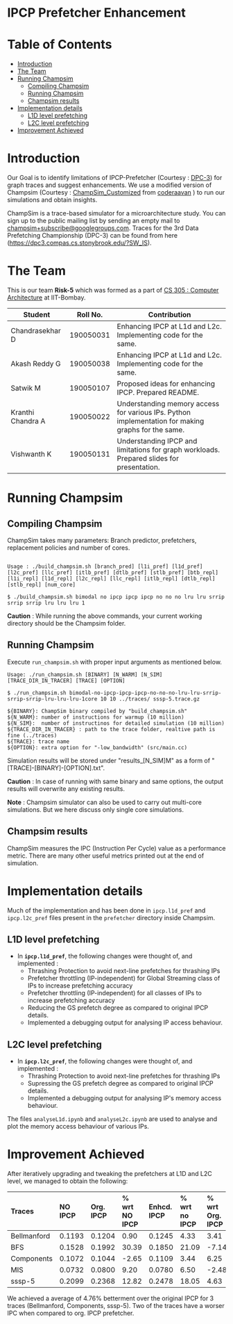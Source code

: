 # IPCP Prefetcher Enhancement <!-- omit in toc -->
# Table of Contents <!-- omit in toc -->
- [Introduction](#introduction)
- [The Team](#the-team)
- [Running Champsim](#running-champsim)
  - [Compiling Champsim](#compiling-champsim)
  - [Running Champsim](#running-champsim-1)
  - [Champsim results](#champsim-results)
- [Implementation details](#implementation-details)
  - [L1D level prefetching](#l1d-level-prefetching)
  - [L2C level prefetching](#l2c-level-prefetching)
- [Improvement Achieved](#improvement-achieved)


# Introduction
Our Goal is to identify limitations of IPCP-Prefetcher (Courtesy : [DPC-3](https://dpc3.compas.cs.stonybrook.edu/?final_programs)) for graph traces and suggest enhancements. We use a modified version of Champsim (Courtesy : [ChampSim_Customized](https://github.com/coderaavan/ChampSim_Customized) from [coderaavan](https://github.com/coderaavan) ) to run our simulations and obtain insights.

ChampSim is a trace-based simulator for a microarchitecture study. You can sign up to the public mailing list by sending an empty mail to champsim+subscribe@googlegroups.com. Traces for the 3rd Data Prefetching Championship (DPC-3) can be found from here (https://dpc3.compas.cs.stonybrook.edu/?SW_IS).

# The Team
This is our team **Risk-5** which was formed as a part of [CS 305 : Computer Architecture](https://www.cse.iitb.ac.in/~biswa/courses/CS305/main.html) at IIT-Bombay.

| Student           | Roll No.  | Contribution                                                                                       |
| ----------------- | :-------: | -------------------------------------------------------------------------------------------------- |
| Chandrasekhar D   | 190050031 | Enhancing IPCP at L1d and L2c. Implementing code for the same.                                     |
| Akash Reddy G     | 190050038 | Enhancing IPCP at L1d and L2c. Implementing code for the same.                                     |
| Satwik M          | 190050107 | Proposed ideas for enhancing IPCP. Prepared README.                                                |
| Kranthi Chandra A | 190050022 | Understanding memory access for various IPs. Python implementation for making graphs for the same. |
| Vishwanth K       | 190050131 | Understanding IPCP and limitations for graph workloads. Prepared slides for presentation.          |


<!-- Ctrl + Shift + I  to format the table, on linux. Extension Markdown All in One
<!-- Alt  + Shift + I  to format the table, on windows. Extension Markdown All in One
-->

# Running Champsim
## Compiling Champsim

ChampSim takes many parameters: Branch predictor, prefetchers, replacement policies and number of cores. 


```

Usage : ./build_champsim.sh [branch_pred] [l1i_pref] [l1d_pref] [l2c_pref] [llc_pref] [itlb_pref] [dtlb_pref] [stlb_pref] [btb_repl] [l1i_repl] [l1d_repl] [l2c_repl] [llc_repl] [itlb_repl] [dtlb_repl] [stlb_repl] [num_core]

$ ./build_champsim.sh bimodal no ipcp ipcp ipcp no no no lru lru srrip srrip srrip lru lru lru 1

```
**Caution** : While running the above commands, your current working directory should be the Champsim folder. 



## Running Champsim

Execute `run_champsim.sh` with proper input arguments as mentioned below. 


```
Usage: ./run_champsim.sh [BINARY] [N_WARM] [N_SIM] [TRACE_DIR_IN_TRACER] [TRACE] [OPTION]

$ ./run_champsim.sh bimodal-no-ipcp-ipcp-ipcp-no-no-no-lru-lru-srrip-srrip-srrip-lru-lru-lru-1core 10 10 ../traces/ sssp-5.trace.gz

${BINARY}: ChampSim binary compiled by "build_champsim.sh" 
${N_WARM}: number of instructions for warmup (10 million)
${N_SIM}:  number of instructinos for detailed simulation (10 million)
${TRACE_DIR_IN_TRACER} : path to the trace folder, realtive path is fine (../traces)
${TRACE}: trace name 
${OPTION}: extra option for "-low_bandwidth" (src/main.cc)
```
Simulation results will be stored under "results_[N_SIM]M" as a form of "[TRACE]-[BINARY]-[OPTION].txt".<br> 

**Caution** : In case of running with same binary and same options, the output results will overwrite any existing results.

**Note** : Champsim simulator can also be used to carry out multi-core simulations. But we here discuss only single core simulations.

## Champsim results

ChampSim measures the IPC (Instruction Per Cycle) value as a performance metric.
There are many other useful metrics printed out at the end of simulation.



# Implementation details

Much of the implementation and has been done in `ipcp.l1d_pref` and `ipcp.l2c_pref` files present in the `prefetcher` directory inside Champsim.


## L1D level prefetching
* In **`ipcp.l1d_pref`**, the following changes were thought of, and implemented :
  * Thrashing Protection to avoid next-line prefetches for thrashing IPs
  * Prefetcher throttling (IP-independent) for Global Streaming class of IPs to increase prefetching accuracy
  * Prefetcher throttling (IP-independent) for all classes of IPs to increase prefetching accuracy
  * Reducing the GS prefetch degree as compared to original IPCP details.
  * Implemented a debugging output for analysing IP access behaviour. 

## L2C level prefetching
* In **`ipcp.l2c_pref`**, the following changes were thought of, and implemented :
  * Thrashing Protection to avoid next-line prefetches for thrashing IPs
  * Supressing the GS prefetch degree as compared to original IPCP details.
  * Implemented a debugging output for analysing IP's memory access behaviour. 
  

The files `analyseL1d.ipynb` and `analyseL2c.ipynb` are used to analyse and plot the memory access behaviour of various IPs.
  
# Improvement Achieved

After iteratively upgrading and tweaking the prefetchers at L1D and L2C level, we managed to obtain the following:
	
<!-- Convert TSV to table.	Shift + Alt + T	Yes (only when selecting range) -->
| Traces      | NO IPCP | Org.  IPCP | % wrt NO IPCP | Enhcd. IPCP | % wrt no IPCP | % wrt Org. IPCP |
| :---------- | :------ | :--------- | :------------ | :---------- | :------------ | :-------------- |
| Bellmanford | 0.1193  | 0.1204     | 0.90          | 0.1245      | 4.33          | 3.41            |
| BFS         | 0.1528  | 0.1992     | 30.39         | 0.1850      | 21.09         | -7.14           |
| Components  | 0.1072  | 0.1044     | -2.65         | 0.1109      | 3.44          | 6.25            |
| MIS         | 0.0732  | 0.0800     | 9.20          | 0.0780      | 6.50          | -2.48           |
| sssp-5      | 0.2099  | 0.2368     | 12.82         | 0.2478      | 18.05         | 4.63            |

We achieved a average of 4.76% betterment over the original IPCP for 3 traces (Bellmanford, Components, sssp-5).
Two of the traces have a worser IPC when compared to org. IPCP prefetcher.


